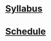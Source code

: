 


# [Syllabus](https://dpkoenig.github.io/GNBT120/syllabus)



# [Schedule](https://dpkoenig.github.io/GNBT120/schedule)

